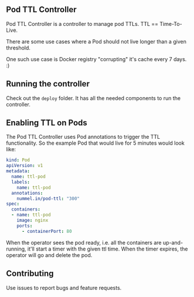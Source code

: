 ## Pod TTL Controller

Pod TTL Controller is a controller to manage pod TTLs. TTL == Time-To-Live.

There are some use cases where a Pod should not live longer than a given threshold.

One such use case is Docker registry "corrupting" it's cache every 7 days. :)

## Running the controller

Check out the `deploy` folder. It has all the needed components to run the controller.

## Enabling TTL on Pods

The Pod TTL Controller uses Pod annotations to trigger the TTL functionality. So the example Pod that would live for 5 minutes would look like:

```yaml
kind: Pod
apiVersion: v1
metadata:
  name: ttl-pod
  labels:
    name: ttl-pod
  annotations:
    nummel.in/pod-ttl: "300"
spec:
  containers:
  - name: ttl-pod
    image: nginx
    ports:
      - containerPort: 80

```

When the operator sees the pod ready, i.e. all the containers are up-and-running, it'll start a timer with the given ttl time. When the timer expires, the operator will go and delete the pod.

## Contributing

Use issues to report bugs and feature requests.